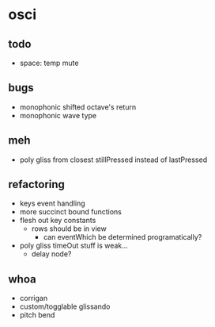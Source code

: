 # osci

## todo

- space: temp mute

## bugs

- monophonic shifted octave's return
- monophonic wave type

## meh

- poly gliss from closest stillPressed instead of lastPressed

## refactoring

- keys event handling
- more succinct bound functions
- flesh out key constants
    - rows should be in view
        - can eventWhich be determined programatically?
- poly gliss timeOut stuff is weak...
    - delay node?

## whoa

- corrigan
- custom/togglable glissando
- pitch bend
